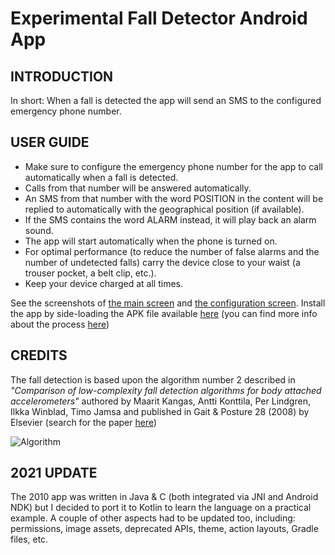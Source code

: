 # Experimental Fall Detector Android App

## INTRODUCTION

In short: When a fall is detected the app will send an SMS to the configured emergency phone number.

## USER GUIDE

* Make sure to configure the emergency phone number for the app to call automatically when a fall is detected.
* Calls from that number will be answered automatically.
* An SMS from that number with the word POSITION in the content will be replied to automatically with the geographical position (if available).
* If the SMS contains the word ALARM instead, it will play back an alarm sound.
* The app will start automatically when the phone is turned on.
* For optimal performance (to reduce the number of false alarms and the number of undetected falls) carry the device close to your waist (a trouser pocket, a belt clip, etc.).
* Keep your device charged at all times.

See the screenshots of [the main screen](doc/screenshot.1.png) and [the configuration screen](doc/screenshot.2.png).
Install the app by side-loading the APK file available [here](https://github.com/altermarkive/experimental-fall-detector-android-app)
(you can find more info about the process [here](https://www.howtogeek.com/313433/how-to-sideload-apps-on-android/))

## CREDITS

The fall detection is based upon the algorithm number 2 described in
*"Comparison of low-complexity fall detection algorithms for body attached accelerometers"*
authored by Maarit Kangas, Antti Konttila, Per Lindgren, Ilkka Winblad, Timo Jamsa
and published in Gait & Posture 28 (2008) by Elsevier (search for the paper [here](https://scholar.google.nl/scholar?hl=en&q=Comparison+of+low-complexity+fall+detection+algorithms+for+body+attached+accelerometers+Kangas+Konttila+Lindgren+Winblad+Jamsa))

![Algorithm](doc/GuardianFallDetector.png)

## 2021 UPDATE

The 2010 app was written in Java & C (both integrated via JNI and Android NDK) but I decided to port it to
Kotlin to learn the language on a practical example. A couple of other aspects had to be updated too,
including: permissions, image assets, deprecated APIs, theme, action layouts, Gradle files, etc.
